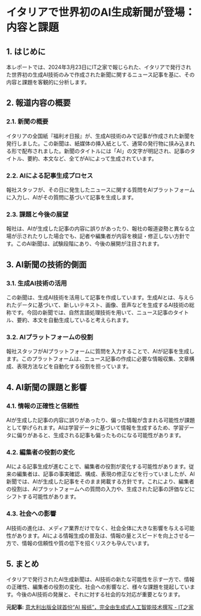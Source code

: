 # イタリアで世界初のAI生成新聞が登場：内容と課題

## 1. はじめに

本レポートでは、2024年3月23日にIT之家で報じられた、イタリアで発行された世界初の生成AI技術のみで作成された新聞に関するニュース記事を基に、その内容と課題を客観的に分析します。

## 2. 報道内容の概要

### 2.1. 新聞の概要

イタリアの全国紙『福利オ日报』が、生成AI技術のみで記事が作成された新聞を発行しました。この新聞は、紙媒体の挿入紙として、通常の発行物に挟み込まれる形で配布されました。新聞のタイトルには「AI」の文字が明記され、記事のタイトル、要約、本文など、全てがAIによって生成されています。

### 2.2. AIによる記事生成プロセス

報社スタッフが、その日に発生したニュースに関する質問をAIプラットフォームに入力し、AIがその質問に基づいて記事を生成します。

### 2.3. 課題と今後の展望

報社は、AIが生成した記事の内容に誤りがあったり、報社の報道姿勢と異なる立場が示されたりした場合でも、記者や編集者が内容を検証・修正しない方針です。このAI新聞は、試験段階にあり、今後の展開が注目されます。

## 3. AI新聞の技術的側面

### 3.1. 生成AI技術の活用

この新聞は、生成AI技術を活用して記事を作成しています。生成AIとは、与えられたデータに基づいて、新しいテキスト、画像、音声などを生成するAI技術の総称です。今回の新聞では、自然言語処理技術を用いて、ニュース記事のタイトル、要約、本文を自動生成していると考えられます。

### 3.2. AIプラットフォームの役割

報社スタッフがAIプラットフォームに質問を入力することで、AIが記事を生成します。このプラットフォームは、ニュース記事の作成に必要な情報収集、文章構成、表現方法などを自動化する役割を担っています。

## 4. AI新聞の課題と影響

### 4.1. 情報の正確性と信頼性

AIが生成した記事の内容に誤りがあったり、偏った情報が含まれる可能性が課題として挙げられます。AIは学習データに基づいて情報を生成するため、学習データに偏りがあると、生成される記事も偏ったものになる可能性があります。

### 4.2. 編集者の役割の変化

AIによる記事生成が進むことで、編集者の役割が変化する可能性があります。従来の編集者は、記事の事実確認、構成、表現の修正などを行っていましたが、AI新聞では、AIが生成した記事をそのまま掲載する方針です。これにより、編集者の役割は、AIプラットフォームへの質問の入力や、生成された記事の評価などにシフトする可能性があります。

### 4.3. 社会への影響

AI技術の進化は、メディア業界だけでなく、社会全体に大きな影響を与える可能性があります。AIによる情報生成の普及は、情報の量とスピードを向上させる一方で、情報の信頼性や質の低下を招くリスクも孕んでいます。

## 5. まとめ

イタリアで発行されたAI生成新聞は、AI技術の新たな可能性を示す一方で、情報の正確性、編集者の役割の変化、社会への影響など、様々な課題を提起しています。今後のAI技術の発展と、それに対する社会的な対応が重要となります。



**元記事:** [意大利出版全球首份“AI 报纸”，完全由生成式人工智能技术撰写 - IT之家](https://www.ithome.com/0/840/035.htm)